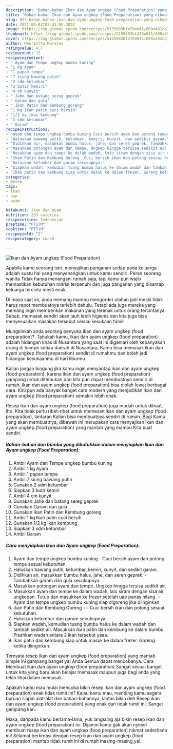 ```yaml
---
description: "Bahan-bahan Ikan dan Ayam ungkep (Food Preparation) yang nikmat dan Mudah Dibuat"
title: "Bahan-bahan Ikan dan Ayam ungkep (Food Preparation) yang nikmat dan Mudah Dibuat"
slug: 977-bahan-bahan-ikan-dan-ayam-ungkep-food-preparation-yang-nikmat-dan-mudah-dibuat
date: 2021-06-02T02:21:09.383Z
image: https://img-global.cpcdn.com/recipes/5155083bf470e045/680x482cq70/ikan-dan-ayam-ungkep-food-preparation-foto-resep-utama.jpg
thumbnail: https://img-global.cpcdn.com/recipes/5155083bf470e045/680x482cq70/ikan-dan-ayam-ungkep-food-preparation-foto-resep-utama.jpg
cover: https://img-global.cpcdn.com/recipes/5155083bf470e045/680x482cq70/ikan-dan-ayam-ungkep-food-preparation-foto-resep-utama.jpg
author: Henrietta Morales
ratingvalue: 4.7
reviewcount: 15
recipeingredient:
- " Ayam dan Tempe ungkep bumbu kuning"
- "1 kg Ayam"
- "1 papan tempe"
- "7 siung bawang putih"
- "2 sdm ketumbar"
- "3 butir kemiri"
- "4 cm kunyit"
- " Jahe dan batang sereg geprek"
- " Garam dan gula"
- " Ikan Patin dan Kembung goreng"
- "1 kg Ikan patin cuci bersih"
- "1/2 kg ikan kembung"
- "3 sdm ketumbar"
- " Garam"
recipeinstructions:
- "Ayam dan tempe ungkep bumbu kuning Cuci bersih ayam dan potong tempe sesuai kebutuhan."
- "Haluskan bawang putih, ketumbar, kemiri, kunyit, dan sedikit garam."
- "Didihkan air, masukkan bumbu halus, jahe, dan sereh geprek. Tambahkan garam dan gula secukupnya."
- "Masukkan potongan ayam dan tempe. Ungkep hingga tersisa sedikit air."
- "Masukkan ayam dan tempe ke dalam wadah, lalu siram dengan sisa air ungkepan. Tutup dan masukkan ke frezer setelah uap panas hilang.  Ayam dan tempe ungkep bumbu kuning siap digoreng jika diinginkan."
- "Ikan Patin dan Kembung Goreng  Cuci bersih ikan dan potong sesuai kebutuhan."
- "Haluskan ketumbar dan garam secukupnya."
- "Siapkan wadah, kemudian tuang bumbu halus ke dalam wadah dan tambah sedikit air. Masukkan ikan patin dan kembung ke dalam bumbu. Pisahkan wadah antara 2 ikan tersebut yaaa."
- "Ikan patin dan kembung siap untuk masuk ke dalam frezer. Goreng ketika diinginkan."
categories:
- Resep
tags:
- ikan
- dan
- ayam

katakunci: ikan dan ayam 
nutrition: 233 calories
recipecuisine: Indonesian
preptime: "PT17M"
cooktime: "PT31M"
recipeyield: "2"
recipecategory: Lunch

---
```



![Ikan dan Ayam ungkep (Food Preparation)](https://img-global.cpcdn.com/recipes/5155083bf470e045/680x482cq70/ikan-dan-ayam-ungkep-food-preparation-foto-resep-utama.jpg)

Apabila kamu seorang istri, menyajikan panganan sedap pada keluarga adalah suatu hal yang menyenangkan untuk kamu sendiri. Peran seorang  wanita Tidak hanya menangani rumah saja, tapi kamu pun wajib memastikan kebutuhan nutrisi terpenuhi dan juga panganan yang disantap keluarga tercinta mesti enak.

Di masa  saat ini, anda memang mampu mengorder olahan jadi meski tidak harus repot membuatnya terlebih dahulu. Tetapi ada juga mereka yang memang ingin memberikan makanan yang terenak untuk orang tercintanya. Sebab, memasak sendiri akan jauh lebih higienis dan kita juga bisa menyesuaikan masakan tersebut sesuai kesukaan famili. 



Mungkinkah anda seorang penyuka ikan dan ayam ungkep (food preparation)?. Tahukah kamu, ikan dan ayam ungkep (food preparation) adalah hidangan khas di Nusantara yang saat ini digemari oleh kebanyakan orang di hampir setiap daerah di Nusantara. Kamu bisa memasak ikan dan ayam ungkep (food preparation) sendiri di rumahmu dan boleh jadi hidangan kesukaanmu di hari liburmu.

Kalian jangan bingung jika kamu ingin menyantap ikan dan ayam ungkep (food preparation), karena ikan dan ayam ungkep (food preparation) gampang untuk ditemukan dan kita pun dapat membuatnya sendiri di rumah. ikan dan ayam ungkep (food preparation) bisa diolah lewat berbagai cara. Kini pun ada banyak banget cara modern yang menjadikan ikan dan ayam ungkep (food preparation) semakin lebih enak.

Resep ikan dan ayam ungkep (food preparation) juga mudah untuk dibuat, lho. Kita tidak perlu ribet-ribet untuk memesan ikan dan ayam ungkep (food preparation), lantaran Kalian bisa membuatnya sendiri di rumah. Bagi Kamu yang akan membuatnya, dibawah ini merupakan cara menyajikan ikan dan ayam ungkep (food preparation) yang mantab yang mampu Kita buat sendiri.

<!--inarticleads1-->

##### Bahan-bahan dan bumbu yang dibutuhkan dalam menyiapkan Ikan dan Ayam ungkep (Food Preparation):

1. Ambil  Ayam dan Tempe ungkep bumbu kuning
1. Ambil 1 kg Ayam
1. Ambil 1 papan tempe
1. Ambil 7 siung bawang putih
1. Gunakan 2 sdm ketumbar
1. Siapkan 3 butir kemiri
1. Ambil 4 cm kunyit
1. Gunakan  Jahe dan batang sereg geprek
1. Gunakan  Garam dan gula
1. Gunakan  Ikan Patin dan Kembung goreng
1. Ambil 1 kg Ikan patin cuci bersih
1. Gunakan 1/2 kg ikan kembung
1. Siapkan 3 sdm ketumbar
1. Ambil  Garam




<!--inarticleads2-->

##### Cara menyiapkan Ikan dan Ayam ungkep (Food Preparation):

1. Ayam dan tempe ungkep bumbu kuning - Cuci bersih ayam dan potong tempe sesuai kebutuhan.
1. Haluskan bawang putih, ketumbar, kemiri, kunyit, dan sedikit garam.
1. Didihkan air, masukkan bumbu halus, jahe, dan sereh geprek. - Tambahkan garam dan gula secukupnya.
1. Masukkan potongan ayam dan tempe. Ungkep hingga tersisa sedikit air.
1. Masukkan ayam dan tempe ke dalam wadah, lalu siram dengan sisa air ungkepan. Tutup dan masukkan ke frezer setelah uap panas hilang.  - Ayam dan tempe ungkep bumbu kuning siap digoreng jika diinginkan.
1. Ikan Patin dan Kembung Goreng -  - Cuci bersih ikan dan potong sesuai kebutuhan.
1. Haluskan ketumbar dan garam secukupnya.
1. Siapkan wadah, kemudian tuang bumbu halus ke dalam wadah dan tambah sedikit air. Masukkan ikan patin dan kembung ke dalam bumbu. Pisahkan wadah antara 2 ikan tersebut yaaa.
1. Ikan patin dan kembung siap untuk masuk ke dalam frezer. Goreng ketika diinginkan.




Ternyata resep ikan dan ayam ungkep (food preparation) yang mantab simple ini gampang banget ya! Anda Semua dapat mencobanya. Cara Membuat ikan dan ayam ungkep (food preparation) Sangat sesuai banget untuk kita yang baru akan belajar memasak maupun juga bagi anda yang telah lihai dalam memasak.

Apakah kamu mau mulai mencoba bikin resep ikan dan ayam ungkep (food preparation) enak tidak rumit ini? Kalau kamu mau, mending kamu segera buruan siapin alat-alat dan bahan-bahannya, lantas bikin deh Resep ikan dan ayam ungkep (food preparation) yang enak dan tidak rumit ini. Sangat gampang kan. 

Maka, daripada kamu berlama-lama, yuk langsung aja bikin resep ikan dan ayam ungkep (food preparation) ini. Dijamin kamu gak akan nyesel membuat resep ikan dan ayam ungkep (food preparation) nikmat sederhana ini! Selamat berkreasi dengan resep ikan dan ayam ungkep (food preparation) mantab tidak rumit ini di rumah masing-masing,ya!.

